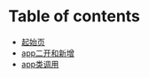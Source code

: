 # Table of contents

* [起始页](README.md)
* [app二开和新增](app-er-kai-he-xin-zeng.md)
* [app类调用](app-lei-tiao-yong.md)

